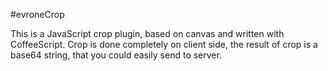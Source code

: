 #evroneCrop

This is a JavaScript crop plugin, based on canvas and written with CoffeeScript. Crop is done completely on client side, the result of crop is a base64 string, that you could easily send to server.